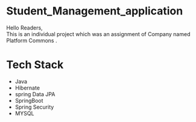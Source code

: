 # Student_Management_application


Hello Readers,<br>
This is an individual project which was an assignment of Company named Platform Commons
 .<br> 


# Tech Stack

* Java
* Hibernate
* spring Data JPA
* SpringBoot 
* Spring Security
* MYSQL
 



